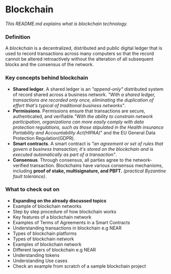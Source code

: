 # Blockchain
_This README.md explains what is blockchain technology._  

### Definition
A _blockchain_ is a decentralized, distributed and public digital ledger that is used to record transactions across many computers so that the record cannot be altered retroactively without the alteration of all subsequent blocks and the consensus of the network. 

### Key concepts behind blockchain 

* __Shared ledger__. A shared ledger is an _"append-only"_ distributed system of record shared across a business network. _"With a shared ledger, transactions are recorded only once, eliminating the duplication of effort that's typical of traditional business networks"_. 
* __Permissions__. Permissions ensure that transactions are secure, authenticated, and verifiable._"With the ability to constrain network participation, organizations can more easily comply with data protection regulations, such as those stipulated in the Health insurance Portability and Accountability Act(HIPAA)_" and the EU General Data Protection Regulation(GDPR). 
* __Smart contracts__. A smart contract is _"an agreement or set of rules that govern a business transaction; it's stored on the blockchain and is executed automatically as part of a transaction"_.
* __Consensus__. Through consensus, all parties agree to the network-verified transaction. Blockchains have various consensus mechanisms, including __proof of stake, multisignature, and PBFT.__ _(practical Byzantine fault tolerance)_. 


### What to check out on 
* __Expanding on the already discussed topics__ 
* Example of blockchain networks
* Step by step procedure of how blockchain works 
* Key features of a blockchain network 
* Examples of Terms of Agreements in a Smart Contracts 
* Understanding transactions in blockchain e.g NEAR
* Types of blockchain platforms
* Types of blockchain network 
* Examples of blockchain network 
* Different layers of blockchain e.g NEAR  
* Understanding tokens  
* Understanding Use cases  
* Check an example from scratch of a sample blockchain project  
 
 


































